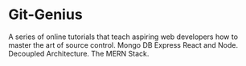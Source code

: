 # Git-Genius
A series of online tutorials that teach aspiring web developers how to master the art of source control.   Mongo DB Express React and Node. Decoupled Architecture. The MERN Stack.
